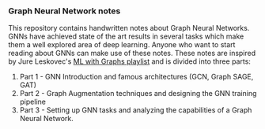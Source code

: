 ### Graph Neural Network notes
This repository contains handwritten notes about Graph Neural Networks. GNNs have achieved state of the art results in several tasks which make them a well explored area of deep learning. Anyone who want to start reading about GNNs can make use of these notes.
These notes are inspired by Jure Leskovec's [ML with Graphs playlist](https://www.youtube.com/watch?v=JAB_plj2rbA&list=PLoROMvodv4rPLKxIpqhjhPgdQy7imNkDn&ab_channel=StanfordOnline) and is divided into three parts:
  1. Part 1 - GNN Introduction and famous architectures (GCN, Graph SAGE, GAT)
  2. Part 2 - Graph Augmentation techniques and designing the GNN training pipeline
  3. Part 3 - Setting up GNN tasks and analyzing the capabilities of a Graph Neural Network.
